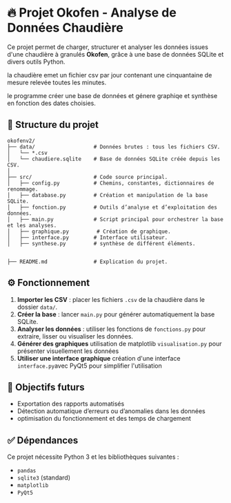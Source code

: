 # 🔥 Projet Okofen - Analyse de Données Chaudière

Ce projet permet de charger, structurer et analyser les données issues d'une chaudière à granulés **Okofen**, grâce à une base de données SQLite et divers outils Python.

la chaudière emet un fichier csv par jour contenant une cinquantaine de mesure relevée toutes les minutes.

le programme créer une base de données et génere graphiqe et synthèse en fonction des dates choisies. 

## 📁 Structure du projet

```
okofenv2/
├── data/                   # Données brutes : tous les fichiers CSV.
│   └── *.csv
│   └── chaudiere.sqlite    # Base de données SQLite créée depuis les CSV.
│
├── src/                    # Code source principal.
│   ├── config.py           # Chemins, constantes, dictionnaires de renommage.
│   ├── database.py         # Création et manipulation de la base SQLite.
│   ├── fonction.py         # Outils d’analyse et d’exploitation des données.
│   ├── main.py             # Script principal pour orchestrer la base et les analyses.
│   ├── graphique.py         # Création de graphique.
│   ├── interface.py        # Interface utilisateur.
│   ├── synthese.py         # synthèse de différent éléments.


├── README.md               # Explication du projet.
```


## ⚙️ Fonctionnement

1. **Importer les CSV** : placer les fichiers `.csv` de la chaudière dans le dossier `data/`.
2. **Créer la base** : lancer `main.py` pour générer automatiquement la base SQLite.
3. **Analyser les données** : utiliser les fonctions de `fonctions.py` pour extraire, lisser ou visualiser les données.
4. **Générer des graphiques** utilisation de matplotlib `visualisation.py` pour présenter visuellement les données
5. **Utiliser une interface graphique** création d'une interface `interface.py`avec PyQt5 pour simplifier l'utilisation

## 🚧 Objectifs futurs

- Exportation des rapports automatisés
- Détection automatique d’erreurs ou d’anomalies dans les données
- optimisation du fonctionnement et des temps de chargement

## ✅ Dépendances

Ce projet nécessite Python 3 et les bibliothèques suivantes :

- `pandas`
- `sqlite3` (standard)
- `matplotlib` 
- `PyQt5` 



